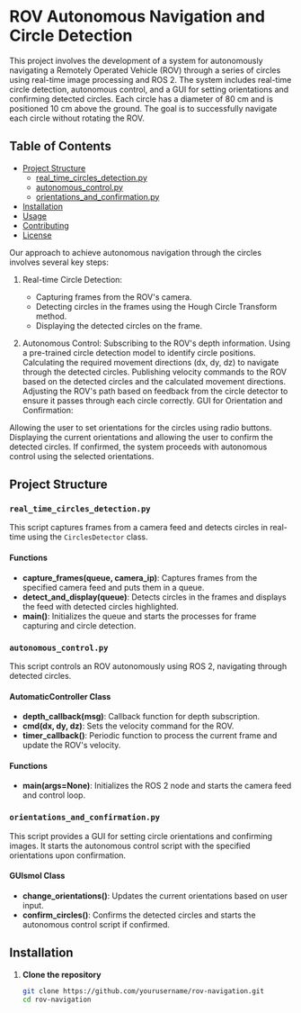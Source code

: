 # ROV Autonomous Navigation and Circle Detection

This project involves the development of a system for autonomously navigating a Remotely Operated Vehicle (ROV) through a series of circles using real-time image processing and ROS 2. The system includes real-time circle detection, autonomous control, and a GUI for setting orientations and confirming detected circles. Each circle has a diameter of 80 cm and is positioned 10 cm above the ground. The goal is to successfully navigate each circle without rotating the ROV. 

## Table of Contents

- [Project Structure](#project-structure)
  - [real_time_circles_detection.py](#real_time_circles_detectionpy)
  - [autonomous_control.py](#autonomous_controlpy)
  - [orientations_and_confirmation.py](#orientations_and_confirmationpy)
- [Installation](#installation)
- [Usage](#usage)
- [Contributing](#contributing)
- [License](#license)


Our approach to achieve autonomous navigation through the circles involves several key steps:

1. Real-time Circle Detection:
   - Capturing frames from the ROV's camera.
   - Detecting circles in the frames using the Hough Circle Transform method.
   - Displaying the detected circles on the frame.

3. Autonomous Control:
Subscribing to the ROV's depth information.
Using a pre-trained circle detection model to identify circle positions.
Calculating the required movement directions (dx, dy, dz) to navigate through the detected circles.
Publishing velocity commands to the ROV based on the detected circles and the calculated movement directions.
Adjusting the ROV's path based on feedback from the circle detector to ensure it passes through each circle correctly.
GUI for Orientation and Confirmation:

Allowing the user to set orientations for the circles using radio buttons.
Displaying the current orientations and allowing the user to confirm the detected circles.
If confirmed, the system proceeds with autonomous control using the selected orientations.


## Project Structure

### `real_time_circles_detection.py`
This script captures frames from a camera feed and detects circles in real-time using the `CirclesDetector` class.

#### Functions

- **capture_frames(queue, camera_ip)**: Captures frames from the specified camera feed and puts them in a queue.
- **detect_and_display(queue)**: Detects circles in the frames and displays the feed with detected circles highlighted.
- **main()**: Initializes the queue and starts the processes for frame capturing and circle detection.

### `autonomous_control.py`
This script controls an ROV autonomously using ROS 2, navigating through detected circles.

#### AutomaticController Class

- **depth_callback(msg)**: Callback function for depth subscription.
- **cmd(dx, dy, dz)**: Sets the velocity command for the ROV.
- **timer_callback()**: Periodic function to process the current frame and update the ROV's velocity.

#### Functions

- **main(args=None)**: Initializes the ROS 2 node and starts the camera feed and control loop.

### `orientations_and_confirmation.py`
This script provides a GUI for setting circle orientations and confirming images. It starts the autonomous control script with the specified orientations upon confirmation.

#### GUIsmol Class

- **change_orientations()**: Updates the current orientations based on user input.
- **confirm_circles()**: Confirms the detected circles and starts the autonomous control script if confirmed.

## Installation

1. **Clone the repository**
   ```bash
   git clone https://github.com/yourusername/rov-navigation.git
   cd rov-navigation

